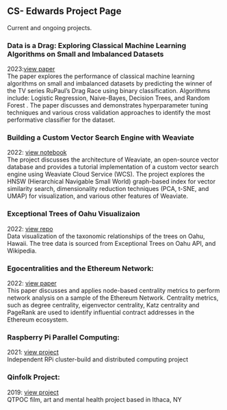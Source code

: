 ## CS- Edwards Project Page
Current and ongoing projects.

### Data is a Drag: Exploring Classical Machine Learning Algorithms on Small and Imbalanced Datasets
2023:[view paper](https://github.com/CS-Edwards/ml_final/blob/main/C.Edwards_ICS635_Final_Report.pdf)<br>
The paper explores the performance of classical machine learning algorithms on small and imbalanced datasets by predicting the winner of the TV series RuPaul’s Drag Race using binary classification. Algorithms include: Logistic Regression, Naive-Bayes, Decision Trees, and Random Forest . The paper discusses and demonstrates hyperparameter tuning techniques and various cross validation approaches to identify the most performative classifier for the dataset.


### Building a Custom Vector Search Engine with Weaviate
2022: [view notebook](https://github.com/CS-Edwards/vse/blob/main/Weaviate_Project.ipynb)<br>
The project discusses the architecture of Weaviate, an open-source vector database and provides a tutorial implementation of a custom vector search engine using Weaviate Cloud Service (WCS). The project explores the HNSW (Hierarchical Navigable Small World) graph-based index for vector similarity search, dimensionality reduction techniques (PCA, t-SNE, and UMAP) for visualization, and various other features of Weaviate.

### Exceptional Trees of Oahu Visualizaion
2022: [view repo](https://github.com/CS-Edwards/oahu_trees) <br>
Data visualization of the taxonomic relationships of the trees on Oahu, Hawaii. The tree data is sourced from Exceptional Trees on Oahu API, and Wikipedia. 

### Egocentralities and the Ethereum Network:
2022: [view paper](https://bit.ly/3PEtHVn)<br>
This paper discusses and applies node-based centrality metrics to perform network analysis on a sample of the Ethereum Network. Centrality metrics, such as degree centrality, eigenvector centrality, Katz centrality and PageRank are used to identify influential contract addresses in the Ethereum ecosystem.

### Raspberry Pi Parallel Computing:
2021: [view project](https://bit.ly/39SJcsz)<br>
Independent RPi cluster-build and distributed computing project

### Qinfolk Project:
2019: [view project](https://bit.ly/3wUp01k)<br>
QTPOC film, art and mental health project based in Ithaca, NY
